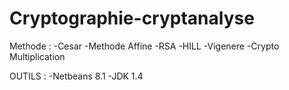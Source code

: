 # Cryptographie-cryptanalyse
Methode : 
-Cesar
-Methode Affine 
-RSA 
-HILL
-Vigenere
-Crypto Multiplication

OUTILS :
-Netbeans 8.1
-JDK 1.4
